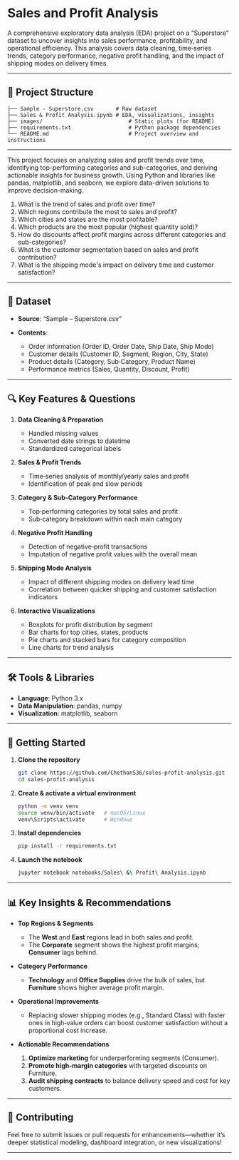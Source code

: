 
# Sales and Profit Analysis

A comprehensive exploratory data analysis (EDA) project on a “Superstore” dataset to uncover insights into sales performance, profitability, and operational efficiency. This analysis covers data cleaning, time‑series trends, category performance, negative profit handling, and the impact of shipping modes on delivery times.

---

## 📂 Project Structure

```text
├── Sample - Superstore.csv       # Raw dataset
├── Sales & Profit Analysis.ipynb # EDA, visualizations, insights
├── images/                           # Static plots (for README)
├── requirements.txt                  # Python package dependencies
└── README.md                         # Project overview and instructions
````

---

This project focuses on analyzing sales and profit trends over time, identifying top-performing categories and sub-categories, and deriving actionable insights for business growth. Using Python and libraries like pandas, matplotlib, and seaborn, we explore data-driven solutions to improve decision-making.


1. What is the trend of sales and profit over time?
2. Which regions contribute the most to sales and profit?
3. Which cities and states are the most profitable?
4. Which products are the most popular (highest quantity sold)?
5. How do discounts affect profit margins across different categories and sub-categories?
6. What is the customer segmentation based on sales and profit contribution?
7. What is the shipping mode's impact on delivery time and customer satisfaction?

---

## 📝 Dataset

* **Source**: “Sample – Superstore.csv”
* **Contents**:

  * Order information (Order ID, Order Date, Ship Date, Ship Mode)
  * Customer details (Customer ID, Segment, Region, City, State)
  * Product details (Category, Sub‑Category, Product Name)
  * Performance metrics (Sales, Quantity, Discount, Profit)

---

## 🔍 Key Features & Questions

1. **Data Cleaning & Preparation**

   * Handled missing values
   * Converted date strings to datetime
   * Standardized categorical labels

2. **Sales & Profit Trends**

   * Time‑series analysis of monthly/yearly sales and profit
   * Identification of peak and slow periods

3. **Category & Sub‑Category Performance**

   * Top‑performing categories by total sales and profit
   * Sub‑category breakdown within each main category

4. **Negative Profit Handling**

   * Detection of negative‑profit transactions
   * Imputation of negative profit values with the overall mean

5. **Shipping Mode Analysis**

   * Impact of different shipping modes on delivery lead time
   * Correlation between quicker shipping and customer satisfaction indicators

6. **Interactive Visualizations**

   * Boxplots for profit distribution by segment
   * Bar charts for top cities, states, products
   * Pie charts and stacked bars for category composition
   * Line charts for trend analysis

---

## 🛠️ Tools & Libraries

* **Language**: Python 3.x
* **Data Manipulation**: pandas, numpy
* **Visualization**: matplotlib, seaborn

---

## 🚀 Getting Started

1. **Clone the repository**

   ```bash
   git clone https://github.com/Chethan536/sales-profit-analysis.git
   cd sales-profit-analysis
   ```

2. **Create & activate a virtual environment**

   ```bash
   python -m venv venv
   source venv/bin/activate   # macOS/Linux
   venv\Scripts\activate      # Windows
   ```

3. **Install dependencies**

   ```bash
   pip install -r requirements.txt
   ```

4. **Launch the notebook**

   ```bash
   jupyter notebook notebooks/Sales\ &\ Profit\ Analysis.ipynb
   ```

---

## 📊 Key Insights & Recommendations

* **Top Regions & Segments**

  * The **West** and **East** regions lead in both sales and profit.
  * The **Corporate** segment shows the highest profit margins; **Consumer** lags behind.

* **Category Performance**

  * **Technology** and **Office Supplies** drive the bulk of sales, but **Furniture** shows higher average profit margin.

* **Operational Improvements**

  * Replacing slower shipping modes (e.g., Standard Class) with faster ones in high‐value orders can boost customer satisfaction without a proportional cost increase.

* **Actionable Recommendations**

  1. **Optimize marketing** for underperforming segments (Consumer).
  2. **Promote high‐margin categories** with targeted discounts on Furniture.
  3. **Audit shipping contracts** to balance delivery speed and cost for key customers.

---

## 🤝 Contributing

Feel free to submit issues or pull requests for enhancements—whether it’s deeper statistical modeling, dashboard integration, or new visualizations!

---

